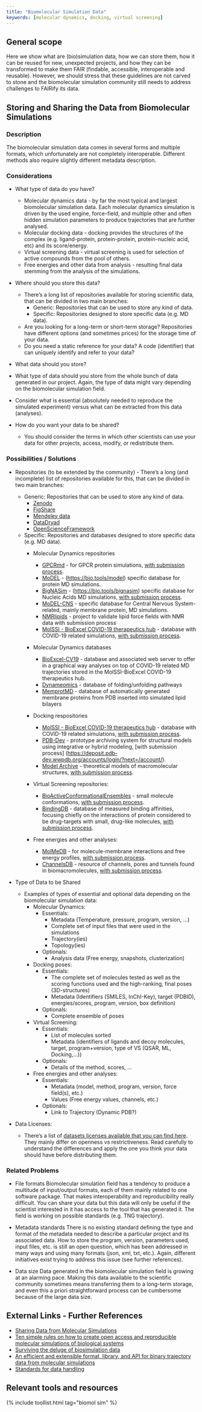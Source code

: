 ```yaml
---
title: "Biomolecular Simulation Data"
keywords: [molecular dynamics, docking, virtual screening]
---
```

## General scope
Here we show what are (bio)simulation data, how we can store them, how it can be reused for new, unexpected projects, and how they can be transformed to make them FAIR (findable, accessible, interoperable and reusable). However, we should stress that these guidelines are not carved to stone and the biomolecular simulation community still needs to address challenges to FAIRify its data.

## Storing and Sharing the Data from Biomolecular Simulations
 
### Description

The biomolecular simulation data comes in several forms and multiple formats, which unfortunately are not completely interoperable. Different methods also require slightly different metadata description. 

### Considerations
* What type of data do you have?
  * Molecular dynamics data - by far the most typical and largest biomolecular simulation data. Each molecular dynamics simulation is driven by the used engine, force-field, and multiple other and often hidden simulation parameters to produce trajectories that are further analysed. 
  * Molecular docking data - docking provides the structures of the complex (e.g. ligand-protein, protein-protein, protein-nucleic acid, etc) and its score/energy. 
  * Virtual screening data - virtual screening is used for selection of active compounds from the pool of others. 
  * Free energies and other data from analysis - resulting final data stemming from the analysis of the simulations. 

* Where should you store this data?
  * There’s a long list of repositories available for storing scientific data, that can be divided in two main branches: 
    * Generic:  Repositories that can be used to store any kind of data.
    * Specific:  Repositories designed to store specific data (e.g. MD data).
  * Are you looking for a long-term or short-term storage? Repositories have different options (and sometimes prices) for the storage time of your data.
  * Do you need a static reference for your data? A code (identifier) that can uniquely identify and refer to your data?

*  What data should you store?
  * What type of data should you store from the whole bunch of data generated in our project. Again, the type of data might vary depending on the biomolecular simulation field.
  * Consider what is essential (absolutely needed to reproduce the simulated experiment) versus what can be extracted from this data (analyses). 

* How do you want your data to be shared?
  * You should consider the terms in which other scientists can use your data for other projects, access, modify, or redistribute them.  


### Possibilities / Solutions
* Repositories (to be extended by the community) - There’s a long (and incomplete) list of repositories available for this, that can be divided in two main branches: 
  * Generic: Repositories that can be used to store any kind of data. 
    * [Zenodo](https://zenodo.org/)
    * [FigShare](https://figshare.com/)
    * [Mendeley data](https://data.mendeley.com/)
    * [DataDryad](https://datadryad.org/)
    * [OpenScienceFramework](https://osf.io/)
  * Specific: Repositories and databases designed to store specific data (e.g. MD data). 
    * Molecular Dynamics repositories
      * [GPCRmd](http://gpcrmd.org/) - for GPCR protein simulations, [with submission process](https://submission.gpcrmd.org/accounts/login/?next=/accounts/memberpage/).
      * [MoDEL](http://mmb.irbbarcelona.org/MoDEL/) - (https://bio.tools/model) specific database for protein MD simulations. 
      * [BigNASim](http://mmb.irbbarcelona.org/BigNASim/) - (https://bio.tools/bignasim) specific database for Nucleic Acids MD simulations, [with submission process](https://github.com/NMRLipids).
      * [MoDEL-CNS](http://mmb.irbbarcelona.org/MoDEL-CNS/#/) - specific database for Central Nervous System-related, mainly membrane protein, MD simulations.
      * [NMRlipids](http://nmrlipids.blogspot.com/) - project to validate lipid force fields with NMR data with submission process
      * [MolSSI - BioExcel COVID-19 therapeutics hub](https://covid.bioexcel.eu/) - database with COVID-19 related simulations, [with submission process](https://covid.bioexcel.eu/contributing/).

    * Molecular Dynamics databases
      * [BioExcel-CV19](https://bioexcel-cv19.bsc.es/#/) - database and associated web server to offer in a graphical way analyses on top of COVID-19 related MD trajectories stored in the MolSSI-BioExcel COVID-19 therapeutics hub.  
      * [Dynameomics](http://www.dynameomics.org/) - database of folding/unfolding pathways 
      * [MemprotMD](http://memprotmd.bioch.ox.ac.uk/) - database of automatically generated membrane proteins from PDB inserted into simulated lipid bilayers

    * Docking respositories
      * [MolSSI - BioExcel COVID-19 therapeutics hub](https://covid.bioexcel.eu/) - database with COVID-19 related simulations, [with submission process](https://covid.bioexcel.eu/contributing/).
      * [PDB-Dev](https://pdb-dev.wwpdb.org/) - prototype archiving system for structural models using integrative or hybrid modeling, [with submission process] (https://deposit.pdb-dev.wwpdb.org/accounts/login/?next=/account/).
      * [Model Archive](https://www.modelarchive.org/) - theoretical models of macromolecular structures, [with submission process](https://www.modelarchive.org/projects/new/basic).

    * Virtual Screening repositories:
      * [BioActiveConformationalEnsembles](http://mmb.irbbarcelona.org/BCE) - small molecule conformations, [with submission process](http://mmb.irbbarcelona.org/BCE/db/upload).
      * [BindingDB](https://www.bindingdb.org/) - database of measured binding affinities, focusing chiefly on the interactions of protein considered to be drug-targets with small, drug-like molecules, [with submission process](https://www.bindingdb.org/bind/contributedata.jsp). 

    * Free energies and other analyses: 
       * [MolMeDB](https://molmedb.upol.cz/) - for molecule-membrane interactions and free energy profiles, [with submission process](mailto:molmedb@upol.cz).  
       * [ChannelsDB](https://webchemdev.ncbr.muni.cz/ChannelsDB/index.html) - resource of channels, pores and tunnels found in biomacromolecules, [with submission process](https://webchemdev.ncbr.muni.cz/ChannelsDB/contribute.html).

* Type of Data to be Shared
  * Examples of types of essential and optional data depending on the biomolecular simulation data: 
    * Molecular Dynamics:
      * Essentials:
        * Metadata (Temperature, pressure, program, version, …)
        * Complete set of input files that were used in the simulations
        * Trajectory(ies)
        * Topology(ies)
      * Optionals:
        * Analysis data (Free energy, snapshots, clusterization)
    * Docking poses:
      * Essentials:
        * The complete set of molecules tested as well as the scoring functions used and the high-ranking, final poses (3D-structures)
        * Metadata (Identifiers (SMILES, InChI-Key), target (PDBID), energies/scores, program, version, box definition)
      * Optionals:
        * Complete ensemble of poses
    * Virtual Screening:
      * Essentials:
        * List of molecules sorted
        * Metadata (identifiers of ligands and decoy molecules, target, program+version, type of VS (QSAR, ML, Docking,...))
      * Optionals:
        * Details of the method, scores, ... 
    * Free energies and other analyses:
      * Essentials: 
        * Metadata (model, method, program, version, force field(s), etc.)
        * Values (Free energy values, channels, etc.)
      * Optionals:
        * Link to Trajectory (Dynamic PDB?)
* Data Licenses:
  * There’s a list of [datasets licenses available that you can find here](https://help.data.world/hc/en-us/articles/115006114287-Common-license-types-for-datasets). They mainly differ on openness vs restrictiveness. Read carefully to understand the differences and apply the one you think your data should have before distributing them.  

### Related Problems
* File formats
Biomolecular simulation field has a tendency to produce a multitude of input/output formats, each of them mainly related to one software package. That makes interoperability and reproducibility really difficult. You can share your data but this data will only be useful if the scientist interested in it has access to the tool that has generated it. The field is working on possible standards (e.g. TNG trajectory).

* Metadata standards
There is no existing standard defining the type and format of the metadata needed to describe a particular project and its associated data. How to store the program, version, parameters used, input files, etc. is still an open question, which has been addressed in many ways and using many formats (json, xml, txt, etc.). Again, different initiatives exist trying to address this issue (see further references). 

* Data size
Data generated in the biomolecular simulation field is growing at an alarming pace. Making this data available to the scientific community sometimes means transferring them to a long-term storage, and even this a priori straightforward process can be cumbersome because of the large data size. 

## External Links - Further References
* [Sharing Data from Molecular Simulations](https://doi.org/10.1021/acs.jcim.9b00665)
* [Ten simple rules on how to create open access and reproducible molecular simulations of biological systems](https://journals.plos.org/ploscompbiol/article?id=10.1371/journal.pcbi.1006649)
* [Surviving the deluge of biosimulation data](https://doi.org/10.1002/wcms.1449)
* [An efficient and extensible format, library, and API for binary trajectory data from molecular simulations](https://doi.org/10.1002/jcc.23495)
* [Standards for data handling](https://mmb.irbbarcelona.org/BigNASim/htmlib/help/pdf/d7.3_-_white_paper_on_standards_for_data_handling.pdf)

## Relevant tools and resources

{% include toollist.html tag="biomol sim" %}
